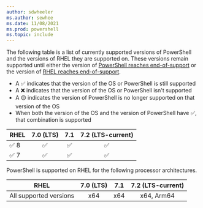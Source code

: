 ```yaml
---
author: sdwheeler
ms.author: sewhee
ms.date: 11/08/2021
ms.prod: powershell
ms.topic: include
---
```

The following table is a list of currently supported versions of PowerShell and the versions of RHEL
they are supported on. These versions remain supported until either the version of
[PowerShell reaches end-of-support][lifecycle] or the version of
[RHEL reaches end-of-support][eol-rhel].

- A &#x2705; indicates that the version of the OS or PowerShell is still supported
- A &#x274c; indicates that the version of the OS or PowerShell isn't supported
- A &#x1f7e1; indicates the version of PowerShell is no longer supported on that version of the OS
- When both the version of the OS and the version of PowerShell have &#x2705;, that combination is
  supported

|    RHEL    | 7.0 (LTS) |   7.1    | 7.2 (LTS-current) |
| ---------- | :-------: | :------: | :---------------: |
| &#x2705; 8 | &#x2705;  | &#x2705; |     &#x2705;      |
| &#x2705; 7 | &#x2705;  | &#x2705; |     &#x2705;      |

PowerShell is supported on RHEL for the following processor architectures.

|          RHEL          | 7.0 (LTS) |  7.1  | 7.2 (LTS-current) |
| ---------------------- | :-------: | :---: | :---------------: |
| All supported versions |    x64    |  x64  |    x64, Arm64     |

[lifecycle]: /powershell/scripting/install/powershell-support-lifecycle
[eol-rhel]: https://access.redhat.com/support/policy/updates/errata/
